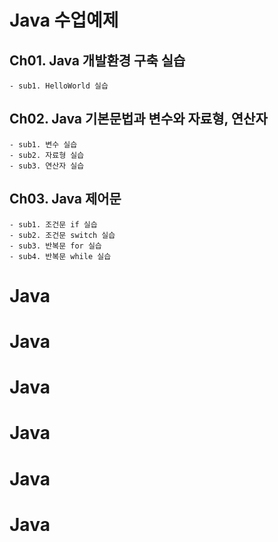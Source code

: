 # Java 수업예제

## Ch01. Java 개발환경 구축 실습
	- sub1. HelloWorld 실습
	
## Ch02. Java 기본문법과 변수와 자료형, 연산자
	- sub1. 변수 실습
	- sub2. 자료형 실습
	- sub3. 연산자 실습
	
## Ch03. Java 제어문
	- sub1. 조건문 if 실습
	- sub2. 조건문 switch 실습
	- sub3. 반복문 for 실습
	- sub4. 반복문 while 실습
# Java
# Java
# Java
# Java
# Java
# Java
